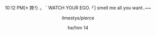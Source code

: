 #     

<div align="center"> 10:12 PM[± 誇り 。 ` WATCH YOUR EGO. ╯] smell me all you want..~~


<p align=center> ilmestys/pierce
<p align=center> he/him 14
